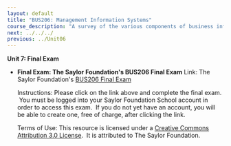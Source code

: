 ```yaml
---
layout: default
title: "BUS206: Management Information Systems"
course_description: "A survey of the various components of business information systems, with particular emphasis on the means by which information is transmitted, the software that displays the information, and the systems that manage the data that businesses use every day."
next: ../../../
previous: ../Unit06
---
```

**Unit 7: Final Exam** <span id="7"></span> 
-   **Final Exam: The Saylor Foundation's BUS206 Final Exam**
    Link: The Saylor Foundation's [BUS206 Final
    Exam](http://school.saylor.org/mod/quiz/view.php?id=960)  
      
     Instructions: Please click on the link above and complete the final
    exam.  You must be logged into your Saylor Foundation School account
    in order to access this exam.  If you do not yet have an account,
    you will be able to create one, free of charge, after clicking the
    link.  
      
     Terms of Use: This resource is licensed under a [Creative Commons
    Attribution 3.0
    License](http://creativecommons.org/licenses/by/3.0/).  It is
    attributed to The Saylor Foundation.


